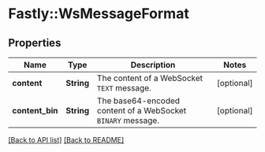 # Fastly::WsMessageFormat

## Properties

| Name | Type | Description | Notes |
| ---- | ---- | ----------- | ----- |
| **content** | **String** | The content of a WebSocket `TEXT` message. | [optional] |
| **content_bin** | **String** | The base64-encoded content of a WebSocket `BINARY` message. | [optional] |

[[Back to API list]](../../README.md#endpoints) [[Back to README]](../../README.md)

